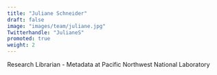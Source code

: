 ```yaml
---
title: "Juliane Schneider"
draft: false
image: "images/team/juliane.jpg"
Twitterhandle: "JulianeS"
promoted: true
weight: 2
---
```

Research Librarian - Metadata at Pacific Northwest National Laboratory
